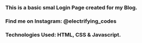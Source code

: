 ### This is a basic smal Login Page created for my Blog.

### Find me on Instagram: @electrifying_codes

### Technologies Used: HTML, CSS & Javascript.
